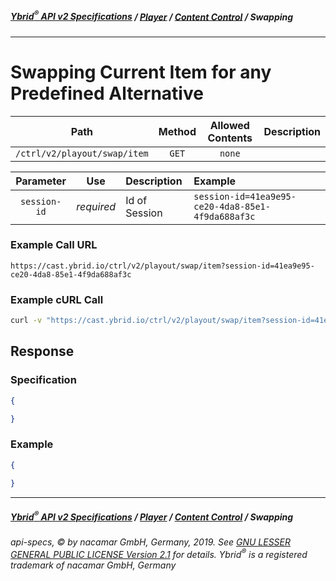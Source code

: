 ##### [**Ybrid<sup>®</sup> API v2 Specifications**](../../) / [**Player**](../) / [**Content Control**](./) / Swapping
---

# Swapping Current Item for any Predefined Alternative

Path | Method | Allowed Contents | Description
------------- | :-------------: | :-------------: | :-------------:
`/ctrl/v2/playout/swap/item` | `GET` | `none` | 
  
Parameter | Use | Description | Example
:-------------: | :-------------: | :------------- | :------------- 
`session-id` | *required* | Id of Session | `session-id=41ea9e95-ce20-4da8-85e1-4f9da688af3c`

### Example Call URL
```text
https://cast.ybrid.io/ctrl/v2/playout/swap/item?session-id=41ea9e95-ce20-4da8-85e1-4f9da688af3c
```

### Example cURL Call
```bash
curl -v "https://cast.ybrid.io/ctrl/v2/playout/swap/item?session-id=41ea9e95-ce20-4da8-85e1-4f9da688af3c"
```

## Response
### Specification
```json
{

}
```
### Example
```json
{

}
```

---
##### [**Ybrid<sup>®</sup> API v2 Specifications**](../../) / [**Player**](../) / [**Content Control**](./) / Swapping
###### api-specs, © by nacamar GmbH, Germany, 2019. See [GNU LESSER GENERAL PUBLIC LICENSE Version 2.1](/LICENSE) for details. Ybrid<sup>®</sup> is a registered trademark of nacamar GmbH, Germany 
